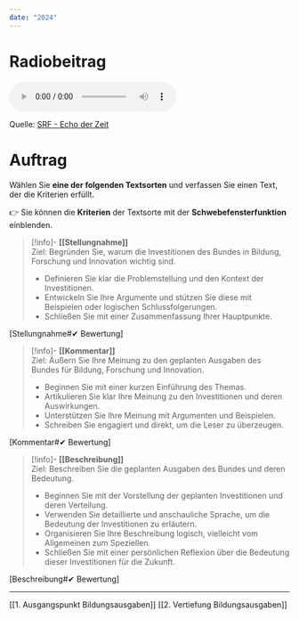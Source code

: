 ```yaml
---
date: "2024"
---
```

# Radiobeitrag

<audio controls>
  <source src="https://download-media.srf.ch/world/audio/Echo-der-Zeit-radio/2020/02/Echo-der-Zeit_26-02-2020-1808.mp3">
</audio>

Quelle: [SRF - Echo der Zeit](https://www.srf.ch/play/radio/redirect/detail/4c607f2f-e21c-49da-aa79-ff878085555f)

# Auftrag
Wählen Sie **eine der folgenden Textsorten** und verfassen Sie einen Text, der die Kriterien erfüllt.

👉 Sie können die **Kriterien** der Textsorte mit der **Schwebefensterfunktion** einblenden.

>[!info]- **[[Stellungnahme]]**  
Ziel: Begründen Sie, warum die Investitionen des Bundes in Bildung, Forschung und Innovation wichtig sind.
>- Definieren Sie klar die Problemstellung und den Kontext der Investitionen.
>- Entwickeln Sie Ihre Argumente und stützen Sie diese mit Beispielen oder logischen Schlussfolgerungen.
>- Schließen Sie mit einer Zusammenfassung Ihrer Hauptpunkte.
>
[Stellungnahme#✔ Bewertung]

>[!info]- **[[Kommentar]]**  
>Ziel: Äußern Sie Ihre Meinung zu den geplanten Ausgaben des Bundes für Bildung, Forschung und Innovation.
>- Beginnen Sie mit einer kurzen Einführung des Themas.
>- Artikulieren Sie klar Ihre Meinung zu den Investitionen und deren Auswirkungen.
>- Unterstützen Sie Ihre Meinung mit Argumenten und Beispielen.
>- Schreiben Sie engagiert und direkt, um die Leser zu überzeugen.
>
[Kommentar#✔ Bewertung]

>[!info]- **[[Beschreibung]]**  
>Ziel: Beschreiben Sie die geplanten Ausgaben des Bundes und deren Bedeutung.
>- Beginnen Sie mit der Vorstellung der geplanten Investitionen und deren Verteilung.
>- Verwenden Sie detaillierte und anschauliche Sprache, um die Bedeutung der Investitionen zu erläutern.
>- Organisieren Sie Ihre Beschreibung logisch, vielleicht vom Allgemeinen zum Speziellen.
>- Schließen Sie mit einer persönlichen Reflexion über die Bedeutung dieser Investitionen für die Zukunft.
>
[Beschreibung#✔ Bewertung]



---
[[1. Ausgangspunkt Bildungsausgaben]]
[[2. Vertiefung Bildungsausgaben]]
